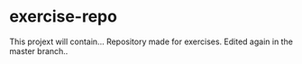# exercise-repo
This projext will contain...
Repository made for exercises.
Edited again in the master branch..
